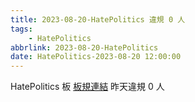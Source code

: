 ```yaml
---
title: 2023-08-20-HatePolitics 違規 0 人
tags:
    - HatePolitics
abbrlink: 2023-08-20-HatePolitics
date: HatePolitics-2023-08-20 12:00:00
---
```

HatePolitics 板 [板規連結](https://www.ptt.cc/bbs/HatePolitics/M.1617115262.A.D60.html)
昨天違規 0 人
